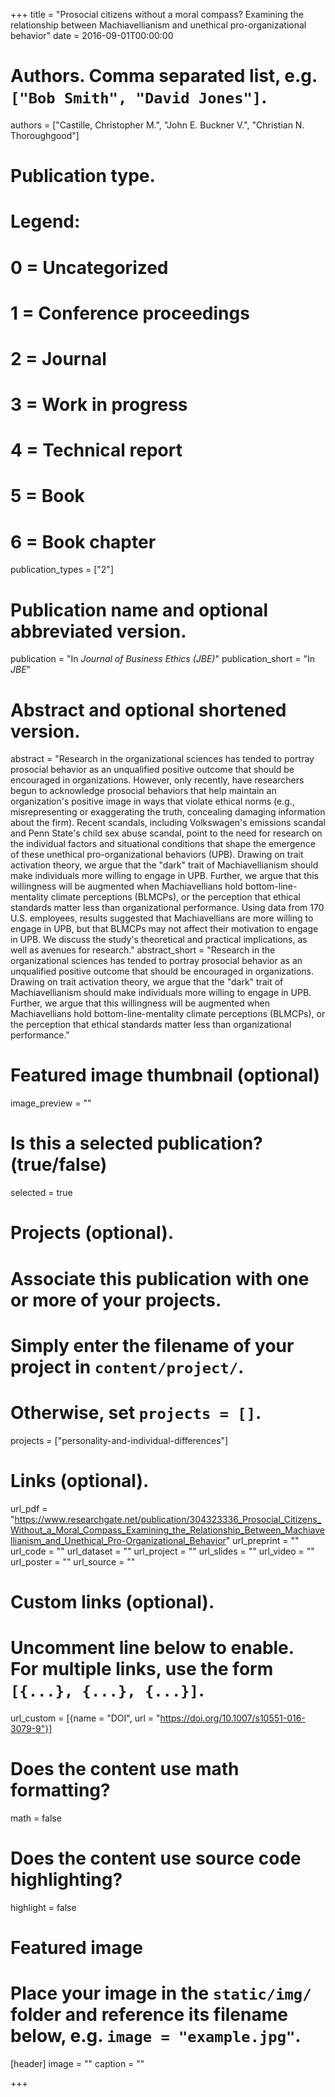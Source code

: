+++
title = "Prosocial citizens without a moral compass? Examining the relationship between Machiavellianism and unethical pro-organizational behavior"
date = 2016-09-01T00:00:00

# Authors. Comma separated list, e.g. `["Bob Smith", "David Jones"]`.
authors = ["Castille, Christopher M.", "John E. Buckner V.", "Christian N. Thoroughgood"]

# Publication type.
# Legend:
# 0 = Uncategorized
# 1 = Conference proceedings
# 2 = Journal
# 3 = Work in progress
# 4 = Technical report
# 5 = Book
# 6 = Book chapter
publication_types = ["2"]

# Publication name and optional abbreviated version.
publication = "In *Journal of Business Ethics (JBE)*"
publication_short = "In *JBE*"

# Abstract and optional shortened version.
abstract = "Research in the organizational sciences has tended to portray prosocial behavior as an unqualified positive outcome that should be encouraged in organizations. However, only recently, have researchers begun to acknowledge prosocial behaviors that help maintain an organization's positive image in ways that violate ethical norms (e.g., misrepresenting or exaggerating the truth, concealing damaging information about the firm). Recent scandals, including Volkswagen's emissions scandal and Penn State's child sex abuse scandal, point to the need for research on the individual factors and situational conditions that shape the emergence of these unethical pro-organizational behaviors (UPB). Drawing on trait activation theory, we argue that the \"dark\" trait of Machiavellianism should make individuals more willing to engage in UPB. Further, we argue that this willingness will be augmented when Machiavellians hold bottom-line-mentality climate perceptions (BLMCPs), or the perception that ethical standards matter less than organizational performance. Using data from 170 U.S. employees, results suggested that Machiavellians are more willing to engage in UPB, but that BLMCPs may not affect their motivation to engage in UPB. We discuss the study's theoretical and practical implications, as well as avenues for research."
abstract_short = "Research in the organizational sciences has tended to portray prosocial behavior as an unqualified positive outcome that should be encouraged in organizations. Drawing on trait activation theory, we argue that the "dark" trait of Machiavellianism should make individuals more willing to engage in UPB. Further, we argue that this willingness will be augmented when Machiavellians hold bottom-line-mentality climate perceptions (BLMCPs), or the perception that ethical standards matter less than organizational performance."

# Featured image thumbnail (optional)
image_preview = ""

# Is this a selected publication? (true/false)
selected = true

# Projects (optional).
#   Associate this publication with one or more of your projects.
#   Simply enter the filename of your project in `content/project/`.
#   Otherwise, set `projects = []`.
projects = ["personality-and-individual-differences"]

# Links (optional).
url_pdf = "https://www.researchgate.net/publication/304323336_Prosocial_Citizens_Without_a_Moral_Compass_Examining_the_Relationship_Between_Machiavellianism_and_Unethical_Pro-Organizational_Behavior"
url_preprint = ""
url_code = ""
url_dataset = ""
url_project = ""
url_slides = ""
url_video = ""
url_poster = ""
url_source = ""

# Custom links (optional).
#   Uncomment line below to enable. For multiple links, use the form `[{...}, {...}, {...}]`.
url_custom = [{name = "DOI", url = "https://doi.org/10.1007/s10551-016-3079-9"}]

# Does the content use math formatting?
math = false

# Does the content use source code highlighting?
highlight = false

# Featured image
# Place your image in the `static/img/` folder and reference its filename below, e.g. `image = "example.jpg"`.
[header]
image = ""
caption = ""

+++
